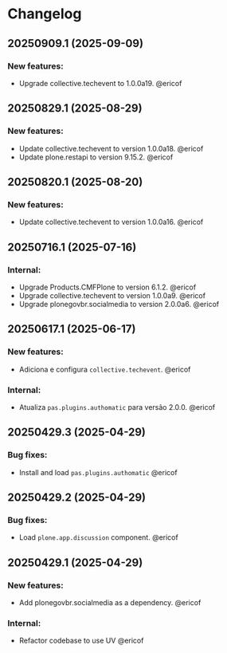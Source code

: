 # Changelog

<!--
   You should *NOT* be adding new change log entries to this file.
   You should create a file in the news directory instead.
   For helpful instructions, please see:
   https://github.com/plone/plone.releaser/blob/master/ADD-A-NEWS-ITEM.rst
-->

<!-- towncrier release notes start -->

## 20250909.1 (2025-09-09)


### New features:

- Upgrade collective.techevent to 1.0.0a19. @ericof 

## 20250829.1 (2025-08-29)


### New features:

- Update collective.techevent to version 1.0.0a18. @ericof 
- Update plone.restapi to version 9.15.2. @ericof 

## 20250820.1 (2025-08-20)


### New features:

- Update collective.techevent to version 1.0.0a16. @ericof 

## 20250716.1 (2025-07-16)


### Internal:

- Upgrade Products.CMFPlone to version 6.1.2. @ericof 
- Upgrade collective.techevent to version 1.0.0a9. @ericof 
- Upgrade plonegovbr.socialmedia to version 2.0.0a6. @ericof 

## 20250617.1 (2025-06-17)


### New features:

- Adiciona e configura `collective.techevent`. @ericof 


### Internal:

- Atualiza `pas.plugins.authomatic` para versão 2.0.0. @ericof 

## 20250429.3 (2025-04-29)


### Bug fixes:

- Install and load `pas.plugins.authomatic` @ericof 

## 20250429.2 (2025-04-29)


### Bug fixes:

- Load `plone.app.discussion` component. @ericof 

## 20250429.1 (2025-04-29)


### New features:

- Add plonegovbr.socialmedia as a dependency. @ericof 


### Internal:

- Refactor codebase to use UV @ericof
